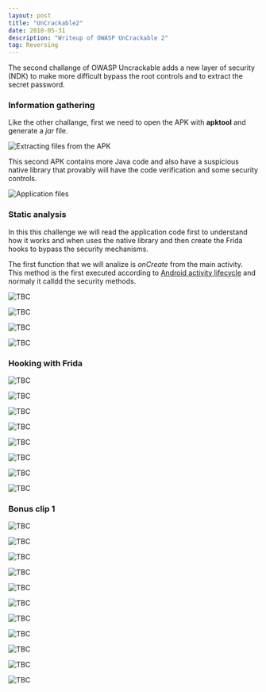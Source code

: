 ```yaml
---
layout: post
title: "UnCrackable2"
date: 2018-05-31 
description: "Writeup of OWASP UnCrackable 2"
tag: Reversing
---   
```


The second challange of OWASP Uncrackable adds a new layer of security (NDK) to make more difficult bypass the root controls and to extract the secret password. 

### Information gathering

Like the other challange, first we need to open the APK with **apktool** and generate a *jar* file.

![](/images/posts/UnCrackable2/img1.png "Extracting files from the APK")

This second APK contains more Java code and also have a suspicious native library that provably will have the code verification and some security controls.

![](/images/posts/UnCrackable2/img2.png "Application files")

### Static analysis

In this this challenge we will read the application code first to understand how it works and when uses the native library and then create the Frida hooks to bypass the security mechanisms.

The first function that we will analize is *onCreate* from the main activity. This method is the first executed according to [Android activity lifecycle](https://developer.android.com/reference/android/app/Activity#activity-lifecycle) and normaly it calldd the security methods.


![](/images/posts/UnCrackable2/img3.png "TBC")

![](/images/posts/UnCrackable2/img4.png "TBC")

![](/images/posts/UnCrackable2/img5.png "TBC")

![](/images/posts/UnCrackable2/img6.png "TBC")

### Hooking with Frida

![](/images/posts/UnCrackable2/img6.png "TBC")

![](/images/posts/UnCrackable2/img7.png "TBC")

![](/images/posts/UnCrackable2/img8.png "TBC")

![](/images/posts/UnCrackable2/img9.png "TBC")

![](/images/posts/UnCrackable2/img10.png "TBC")

![](/images/posts/UnCrackable2/img11.png "TBC")

![](/images/posts/UnCrackable2/img12.png "TBC")

![](/images/posts/UnCrackable2/img13.png "TBC")

### Bonus clip 1

![](/images/posts/UnCrackable2/img14.png "TBC")

![](/images/posts/UnCrackable2/img15.png "TBC")

![](/images/posts/UnCrackable2/img16.png "TBC")

![](/images/posts/UnCrackable2/img17.png "TBC")

![](/images/posts/UnCrackable2/img18.png "TBC")

![](/images/posts/UnCrackable2/img19.png "TBC")

![](/images/posts/UnCrackable2/img20.png "TBC")

![](/images/posts/UnCrackable2/img21.png "TBC")

![](/images/posts/UnCrackable2/img22.png "TBC")

![](/images/posts/UnCrackable2/img23.png "TBC")

![](/images/posts/UnCrackable2/img24.png "TBC")
